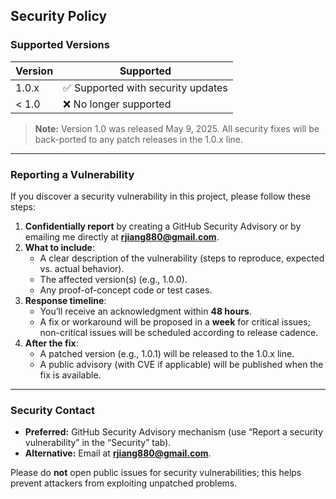 ## Security Policy

### Supported Versions

| Version  | Supported       |
| -------- | --------------- |
| 1.0.x    | :white_check_mark: Supported with security updates |
| < 1.0    | :x: No longer supported |

> **Note:** Version 1.0 was released May 9, 2025. All security fixes will be back-ported to any patch releases in the 1.0.x line.

---

### Reporting a Vulnerability

If you discover a security vulnerability in this project, please follow these steps:

1. **Confidentially report** by creating a GitHub Security Advisory or by emailing me directly at **rjiang880@gmail.com**.  
2. **What to include**:
   - A clear description of the vulnerability (steps to reproduce, expected vs. actual behavior).
   - The affected version(s) (e.g., 1.0.0).
   - Any proof-of-concept code or test cases.
3. **Response timeline**:
   - You’ll receive an acknowledgment within **48 hours**.
   - A fix or workaround will be proposed in a **week** for critical issues; non-critical issues will be scheduled according to release cadence.
4. **After the fix**:
   - A patched version (e.g., 1.0.1) will be released to the 1.0.x line.
   - A public advisory (with CVE if applicable) will be published when the fix is available.

---

### Security Contact

- **Preferred:** GitHub Security Advisory mechanism (use “Report a security vulnerability” in the “Security” tab).  
- **Alternative:** Email at **rjiang880@gmail.com**.

Please do **not** open public issues for security vulnerabilities; this helps prevent attackers from exploiting unpatched problems.  
